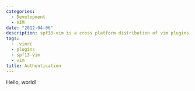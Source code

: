 ```yaml
---
categories:
  - Development
  - VIM
date: "2012-04-06"
description: spf13-vim is a cross platform distribution of vim plugins and resources for Vim.
tags:
  - .vimrc
  - plugins
  - spf13-vim
  - vim
title: Authentication
---
```


Hello, world!
